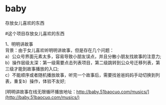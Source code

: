 # baby
 存放女儿喜欢的东西

#这个项目存放女儿喜欢的东西

1、明明讲故事  
背景：由于女儿喜欢听明明讲故事，但是存在几个问题：  
a）公众号界面元素太多，容易导致小朋友误点，并且分散小朋友找故事的注意力;  
b）操作层级太深：第一级需要点击列表项目，第二级跳转到公众号迁移列表，第三级才能到故事播放的入口;    
c）不能顺序或者随机播放故事，听完一个故事后，需要找爸爸妈妈手动切换到列表，重复b）操作，体验不友好;    

[明明讲故事在线无限循环播放地址：http://baby.51baocuo.com/musics/](http://baby.51baocuo.com/musics/)
